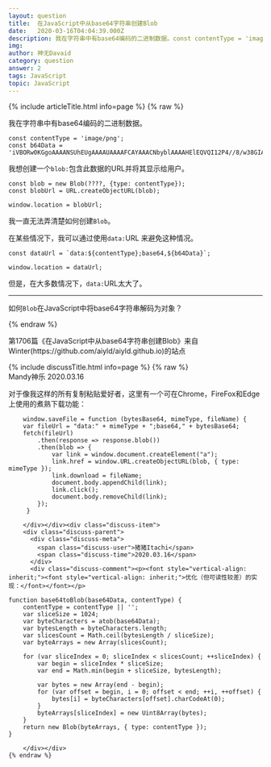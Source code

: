 ```yaml
---
layout: question
title:  在JavaScript中从base64字符串创建Blob
date:   2020-03-16T04:04:39.000Z
description: 我在字符串中有base64编码的二进制数据。const contentType = 'image/png';const b64Data = 'iVB...
img: 
author: 神无Davaid
category: question
answer: 2
tags: JavaScript
topic: JavaScript
---
```

<div class="article-root">
  <div class="article">
    {% include articleTitle.html info=page %}
    {% raw %}
    <div class="article-content"><p><font style="vertical-align: inherit;"><font style="vertical-align: inherit;">我在字符串中有base64编码的二进制数据。</font></font></p>

<pre class="lang-javascript prettyprint-override"><code>const contentType = 'image/png';<font></font>
const b64Data = 'iVBORw0KGgoAAAANSUhEUgAAAAUAAAAFCAYAAACNbyblAAAAHElEQVQI12P4//8/w38GIAXDIBKE0DHxgljNBAAO9TXL0Y4OHwAAAABJRU5ErkJggg==';<font></font>
</code></pre>

<p><font style="vertical-align: inherit;"><font style="vertical-align: inherit;">我想创建一个</font></font><code>blob:</code><font style="vertical-align: inherit;"><font style="vertical-align: inherit;">包含此数据</font><font style="vertical-align: inherit;">的</font><font style="vertical-align: inherit;">URL并将其显示给用户。</font></font></p>

<pre class="lang-javascript prettyprint-override"><code>const blob = new Blob(????, {type: contentType});<font></font>
const blobUrl = URL.createObjectURL(blob);<font></font>
<font></font>
window.location = blobUrl;<font></font>
</code></pre>

<p><font style="vertical-align: inherit;"><font style="vertical-align: inherit;">我一直无法弄清楚如何创建</font></font><code>Blob</code><font style="vertical-align: inherit;"><font style="vertical-align: inherit;">。</font></font></p>

<p><font style="vertical-align: inherit;"><font style="vertical-align: inherit;">在某些情况下，我可以通过使用</font></font><code>data:</code><font style="vertical-align: inherit;"><font style="vertical-align: inherit;">URL </font><font style="vertical-align: inherit;">来避免这种情况</font><font style="vertical-align: inherit;">。</font></font></p>

<pre class="lang-javascript prettyprint-override"><code>const dataUrl = `data:${contentType};base64,${b64Data}`;<font></font>
<font></font>
window.location = dataUrl;<font></font>
</code></pre>

<p><font style="vertical-align: inherit;"><font style="vertical-align: inherit;">但是，在大多数情况下，</font></font><code>data:</code><font style="vertical-align: inherit;"><font style="vertical-align: inherit;">URL太大了。</font></font></p>

<hr>

<p><font style="vertical-align: inherit;"><font style="vertical-align: inherit;">如何</font></font><code>Blob</code><font style="vertical-align: inherit;"><font style="vertical-align: inherit;">在JavaScript中将</font><font style="vertical-align: inherit;">base64字符串解码为</font><font style="vertical-align: inherit;">对象？</font></font></p></div>
    {% endraw %}
  </div>
  <p class="winter_mark">第1706篇《在JavaScript中从base64字符串创建Blob》来自Winter(https://github.com/aiyld/aiyld.github.io)的站点</p>
  <div class="discuss-wrapper">
    {% include discussTitle.html info=page %}
    {% raw %}
    <div class="discuss-item">
        <div class="discuss-parent">
          <div class="discuss-meta">
            <span class="discuss-user">Mandy神乐</span>
            <span class="discuss-time">2020.03.16</span>
          </div>
          <div class="discuss-comment"><p><font style="vertical-align: inherit;"><font style="vertical-align: inherit;">对于像我这样的所有复制粘贴爱好者，这里有一个可在Chrome，FireFox和Edge上使用的煮熟下载功能：</font></font></p>

<pre><code>    window.saveFile = function (bytesBase64, mimeType, fileName) {<font></font>
    var fileUrl = "data:" + mimeType + ";base64," + bytesBase64;<font></font>
    fetch(fileUrl)<font></font>
        .then(response =&gt; response.blob())<font></font>
        .then(blob =&gt; {<font></font>
            var link = window.document.createElement("a");<font></font>
            link.href = window.URL.createObjectURL(blob, { type: mimeType });<font></font>
            link.download = fileName;<font></font>
            document.body.appendChild(link);<font></font>
            link.click();<font></font>
            document.body.removeChild(link);<font></font>
        });<font></font>
     }<font></font>
</code></pre></div>
        </div></div><div class="discuss-item">
        <div class="discuss-parent">
          <div class="discuss-meta">
            <span class="discuss-user">猪猪Itachi</span>
            <span class="discuss-time">2020.03.16</span>
          </div>
          <div class="discuss-comment"><p><font style="vertical-align: inherit;"><font style="vertical-align: inherit;">优化（但可读性较差）的实现：</font></font></p>

<pre class="lang-js prettyprint-override"><code>function base64toBlob(base64Data, contentType) {<font></font>
    contentType = contentType || '';<font></font>
    var sliceSize = 1024;<font></font>
    var byteCharacters = atob(base64Data);<font></font>
    var bytesLength = byteCharacters.length;<font></font>
    var slicesCount = Math.ceil(bytesLength / sliceSize);<font></font>
    var byteArrays = new Array(slicesCount);<font></font>
<font></font>
    for (var sliceIndex = 0; sliceIndex &lt; slicesCount; ++sliceIndex) {<font></font>
        var begin = sliceIndex * sliceSize;<font></font>
        var end = Math.min(begin + sliceSize, bytesLength);<font></font>
<font></font>
        var bytes = new Array(end - begin);<font></font>
        for (var offset = begin, i = 0; offset &lt; end; ++i, ++offset) {<font></font>
            bytes[i] = byteCharacters[offset].charCodeAt(0);<font></font>
        }<font></font>
        byteArrays[sliceIndex] = new Uint8Array(bytes);<font></font>
    }<font></font>
    return new Blob(byteArrays, { type: contentType });<font></font>
}<font></font>
</code></pre></div>
        </div></div>
    {% endraw %}
  </div>
<div>
